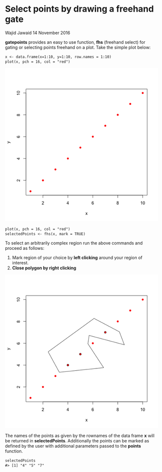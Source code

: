 Select points by drawing a freehand gate
================
Wajid Jawaid
14 November 2016

<!-- README.md is generated from README.Rmd. Please edit that file -->



**gatepoints** provides an easy to use function, **fhs** (freehand select) for gating or selecting points freehand on a plot. Take the simple plot below:

``` {.r}
x <- data.frame(x=1:10, y=1:10, row.names = 1:10)
plot(x, pch = 16, col = "red")
```

![Simple plot.](README-unnamed-chunk-2-1.png)

``` {.r}
plot(x, pch = 16, col = "red")
selectedPoints <- fhs(x, mark = TRUE)
```

To select an arbitrarily complex region run the above commands and proceed as follows:

1.  Mark region of your choice by **left clicking** around your region of interest.
2.  **Close polygon by right clicking**

![Selected points](README-unnamed-chunk-5-1.png)

The names of the points as given by the rownames of the data frame **x** will be returned in **selectedPoints**. Additionally the points can be marked as defined by the user with additional parameters passed to the **points** function.

``` {.r}
selectedPoints
#> [1] "4" "5" "7"
```
